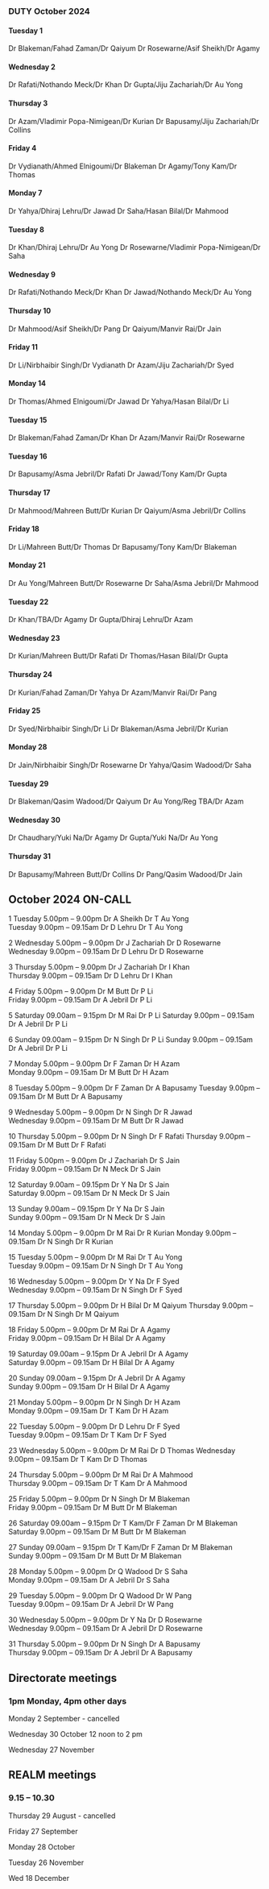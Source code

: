 

### DUTY October 2024

#### Tuesday 1
Dr Blakeman/Fahad Zaman/Dr Qaiyum
Dr Rosewarne/Asif Sheikh/Dr Agamy

#### Wednesday 2
Dr Rafati/Nothando Meck/Dr Khan
Dr Gupta/Jiju Zachariah/Dr Au Yong

#### Thursday 3
Dr Azam/Vladimir Popa-Nimigean/Dr Kurian
Dr Bapusamy/Jiju Zachariah/Dr Collins

#### Friday 4
Dr Vydianath/Ahmed Elnigoumi/Dr Blakeman
Dr Agamy/Tony Kam/Dr Thomas

#### Monday 7
Dr Yahya/Dhiraj Lehru/Dr Jawad
Dr Saha/Hasan Bilal/Dr Mahmood

#### Tuesday 8
Dr Khan/Dhiraj Lehru/Dr Au Yong
Dr Rosewarne/Vladimir Popa-Nimigean/Dr Saha

#### Wednesday 9
Dr Rafati/Nothando Meck/Dr Khan
Dr Jawad/Nothando Meck/Dr Au Yong

#### Thursday 10
Dr Mahmood/Asif Sheikh/Dr Pang
Dr Qaiyum/Manvir Rai/Dr Jain

#### Friday 11
Dr Li/Nirbhaibir Singh/Dr Vydianath
Dr Azam/Jiju Zachariah/Dr Syed

#### Monday 14
Dr Thomas/Ahmed Elnigoumi/Dr Jawad
Dr Yahya/Hasan Bilal/Dr Li

#### Tuesday 15
Dr Blakeman/Fahad Zaman/Dr Khan
Dr Azam/Manvir Rai/Dr Rosewarne

#### Tuesday 16
Dr Bapusamy/Asma Jebril/Dr Rafati
Dr Jawad/Tony Kam/Dr Gupta

#### Thursday 17
Dr Mahmood/Mahreen Butt/Dr Kurian
Dr Qaiyum/Asma Jebril/Dr Collins

#### Friday 18
Dr Li/Mahreen Butt/Dr Thomas
Dr Bapusamy/Tony Kam/Dr Blakeman

#### Monday 21
Dr Au Yong/Mahreen Butt/Dr Rosewarne
Dr Saha/Asma Jebril/Dr Mahmood

#### Tuesday 22
Dr Khan/TBA/Dr Agamy
Dr Gupta/Dhiraj Lehru/Dr Azam

#### Wednesday 23
Dr Kurian/Mahreen Butt/Dr Rafati
Dr Thomas/Hasan Bilal/Dr Gupta

#### Thursday 24
Dr Kurian/Fahad Zaman/Dr Yahya
Dr Azam/Manvir Rai/Dr Pang

#### Friday 25
Dr Syed/Nirbhaibir Singh/Dr Li
Dr Blakeman/Asma Jebril/Dr Kurian

#### Monday 28
Dr Jain/Nirbhaibir Singh/Dr Rosewarne
Dr Yahya/Qasim Wadood/Dr Saha

#### Tuesday 29
Dr Blakeman/Qasim Wadood/Dr Qaiyum
Dr Au Yong/Reg TBA/Dr Azam

#### Wednesday 30
Dr Chaudhary/Yuki Na/Dr Agamy
Dr Gupta/Yuki Na/Dr Au Yong

#### Thursday 31
Dr Bapusamy/Mahreen Butt/Dr Collins
Dr Pang/Qasim Wadood/Dr Jain

## October 2024 ON-CALL

1	Tuesday 5.00pm – 9.00pm		Dr A Sheikh 	Dr T Au Yong	
	Tuesday 9.00pm – 09.15am	Dr D Lehru	Dr T Au Yong	
 
2	Wednesday 5.00pm – 9.00pm	Dr J Zachariah	Dr D Rosewarne	
	Wednesday 9.00pm – 09.15am	Dr D Lehru	Dr D Rosewarne	
 
3	Thursday 5.00pm – 9.00pm	Dr J Zachariah	Dr I Khan	
	Thursday 9.00pm – 09.15am	Dr D Lehru	Dr I Khan	
 
4	Friday 5.00pm – 9.00pm	Dr M Butt	Dr P Li 	
	Friday 9.00pm – 09.15am	Dr A Jebril	Dr P Li	
 
5	Saturday 09.00am – 9.15pm	Dr M Rai	Dr P Li	
	Saturday 9.00pm – 09.15am	Dr A Jebril	Dr P Li	
 
6	Sunday 09.00am – 9.15pm	Dr N Singh	Dr P Li	
	Sunday 9.00pm – 09.15am	Dr A Jebril	Dr P Li	
 
7	Monday 5.00pm – 9.00pm		Dr F Zaman	Dr H Azam	
	Monday 9.00pm – 09.15am		Dr M Butt 	Dr H Azam	
 
8	Tuesday 5.00pm – 9.00pm		Dr F Zaman	Dr A Bapusamy
	Tuesday 9.00pm – 09.15am	Dr M Butt 	Dr A Bapusamy
 
9	Wednesday 5.00pm – 9.00pm	Dr N Singh	Dr R Jawad 	
	Wednesday 9.00pm – 09.15am	Dr M Butt 	Dr R Jawad	
 
10	Thursday 5.00pm – 9.00pm	Dr N Singh 	Dr F Rafati	
	Thursday 9.00pm – 09.15am	Dr M Butt 	Dr F Rafati	
 
11	Friday 5.00pm – 9.00pm		Dr J Zachariah	Dr S Jain 	
	Friday 9.00pm – 09.15am		Dr N Meck	Dr S Jain	
 
12	Saturday 9.00am – 09.15pm	Dr Y Na		Dr S Jain	
	Saturday 9.00pm – 09.15am	Dr N Meck	Dr S Jain	
 
13	Sunday 9.00am – 09.15pm		Dr Y Na		Dr S Jain	
	Sunday 9.00pm – 09.15am		Dr N Meck	Dr S Jain	
 
14	Monday 5.00pm – 9.00pm		Dr M Rai	Dr R Kurian	
	Monday 9.00pm – 09.15am		Dr N Singh	Dr R Kurian	
 
15	Tuesday 5.00pm – 9.00pm		Dr M Rai	Dr T Au Yong	
	Tuesday 9.00pm – 09.15am	Dr N Singh	Dr T Au Yong	
 
16	Wednesday 5.00pm – 9.00pm	Dr Y Na		Dr F Syed	
	Wednesday 9.00pm – 09.15am	Dr N Singh	Dr F Syed	
 
17	Thursday 5.00pm – 9.00pm	Dr H Bilal	Dr M Qaiyum	
	Thursday 9.00pm – 09.15am	Dr N Singh	Dr M Qaiyum	
 
18	Friday 5.00pm – 9.00pm		Dr M Rai 	Dr A Agamy 	
	Friday 9.00pm – 09.15am		Dr H Bilal	Dr A Agamy	
 
19	Saturday 09.00am – 9.15pm	Dr A Jebril	Dr A Agamy	
	Saturday 9.00pm – 09.15am	Dr H Bilal	Dr A Agamy	
 
20	Sunday 09.00am – 9.15pm		Dr A Jebril	Dr A Agamy 	
	Sunday 9.00pm – 09.15am		Dr H Bilal	Dr A Agamy	
 
21	Monday 5.00pm – 9.00pm		Dr N Singh	Dr H Azam	
	Monday 9.00pm – 09.15am		Dr T Kam	Dr H Azam	
 
22	Tuesday 5.00pm – 9.00pm		Dr D Lehru	Dr F Syed 	
	Tuesday 9.00pm – 09.15am	Dr T Kam	Dr F Syed	
 
23	Wednesday 5.00pm – 9.00pm	Dr M Rai	Dr D Thomas	
	Wednesday 9.00pm – 09.15am	Dr T Kam	Dr D Thomas	
 
24	Thursday 5.00pm – 9.00pm	Dr M Rai	Dr A Mahmood	
	Thursday 9.00pm – 09.15am	Dr T Kam	Dr A Mahmood	
 
25	Friday 5.00pm – 9.00pm		Dr N Singh	Dr M Blakeman 	
	Friday 9.00pm – 09.15am		Dr M Butt	Dr M Blakeman	
 
26	Saturday 09.00am – 9.15pm	Dr T Kam/Dr F Zaman	Dr M Blakeman	
	Saturday 9.00pm – 09.15am	Dr M Butt	Dr M Blakeman	
 
27	Sunday 09.00am – 9.15pm		Dr T Kam/Dr F Zaman 	Dr M Blakeman	
	Sunday 9.00pm – 09.15am		Dr M Butt	Dr M Blakeman	
 
28	Monday 5.00pm – 9.00pm		Dr Q Wadood	Dr S Saha	
	Monday 9.00pm – 09.15am		Dr A Jebril	Dr S Saha	
 
29	Tuesday 5.00pm – 9.00pm		Dr Q Wadood	Dr W Pang	
	Tuesday 9.00pm – 09.15am	Dr A Jebril	Dr W Pang	
 
30	Wednesday 5.00pm – 9.00pm	Dr Y Na		Dr D Rosewarne	
	Wednesday 9.00pm – 09.15am	Dr A Jebril	Dr D Rosewarne
 
31	Thursday 5.00pm – 9.00pm	Dr N Singh	Dr A Bapusamy	
	Thursday 9.00pm – 09.15am	Dr A Jebril	Dr A Bapusamy	

## Directorate meetings  
### 1pm Monday, 4pm other days

Monday 2 September - cancelled

Wednesday 30 October 12 noon to 2 pm 

Wednesday 27 November

## REALM meetings
### 9.15 – 10.30

Thursday 29 August	- cancelled

Friday 27 September

Monday 28 October  

Tuesday 26 November		

Wed 18 December	





